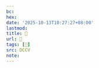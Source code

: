 ```yaml
---
bc:
hex:
date: '2025-10-13T10:27:27+08:00'
lastmod:
title: 􄾝
url: 􄾝
tags: [𧿺]
src: DCCV
note:
---
```

